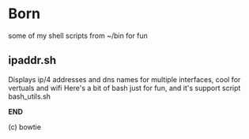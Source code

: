 Born
====

some of my shell scripts from ~/bin for fun 

ipaddr.sh
----
Displays ip/4 addresses and dns names for multiple interfaces, cool for vertuals and wifi
Here's a bit of bash just for fun, and it's support script bash_utils.sh


__END__

(c) bowtie
